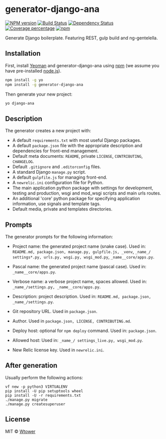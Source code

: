 generator-django-ana 
====================

[![NPM version][npm-image]][npm-url] 
[![Build Status][travis-image]][travis-url] 
[![Dependency Status][daviddm-image]][daviddm-url] 
[![Coverage percentage][coveralls-image]][coveralls-url]
[![npm](https://img.shields.io/npm/dt/generator-django-ana.svg?maxAge=2592000)](https://www.npmjs.com/package/generator-django-ana)

[npm-image]: https://badge.fury.io/js/generator-django-ana.svg
[npm-url]: https://npmjs.org/package/generator-django-ana
[travis-image]: https://travis-ci.org/Wtower/generator-django-ana.svg?branch=master
[travis-url]: https://travis-ci.org/Wtower/generator-django-ana
[daviddm-image]: https://david-dm.org/Wtower/generator-django-ana.svg?theme=shields.io
[daviddm-url]: https://david-dm.org/Wtower/generator-django-ana
[coveralls-image]: https://coveralls.io/repos/Wtower/generator-django-ana/badge.svg
[coveralls-url]: https://coveralls.io/r/Wtower/generator-django-ana

Generate Django boilerplate. Featuring REST, gulp build and ng-gentelella.

Installation
------------

First, install [Yeoman](http://yeoman.io) and generator-django-ana using [npm](https://www.npmjs.com/) (we assume you have pre-installed [node.js](https://nodejs.org/)).

```bash
npm install -g yo
npm install -g generator-django-ana
```

Then generate your new project:

```bash
yo django-ana
```

Description
-----------

The generator creates a new project with:

- A default `requirements.txt` with most useful Django packages.
- A default `package.json` file with the appropriate description and dependencies for front-end management.
- Default meta documents: `README`, private `LICENSE`, `CONTRIBUTING`, `CHANGELOG`.
- Default `.gitignore` and `.editorconfig` files.
- A standard Django `manage.py` script.
- A default `gulpfile.js` for managing front-end.
- A `newrelic.ini` configuration file for Python.
- The main application python package with settings for development, testing and production, wsgi and mod_wsgi scripts
  and main urls routes.
- An additional 'core' python package for specifying application information, use signals and template tags.
- Default media, private and templates directories.

Prompts
-------

The generator prompts for the following information:

- Project name: the generated project name (snake case).
  Used in: `README.md, package.json, manage.py, gulpfile.js, _venv`, 
  `_name_/ settings*.py, urls.py, wsgi.py, wsgi_mod.py`,
  `_name__core/apps.py`.
  
- Pascal name: the generated project name (pascal case).
  Used in: `_name__core/apps.py`.
  
- Verbose name: a verbose project name, spaces allowed.
  Used in: `_name_/settings.py, _name__core/apps.py`.

- Description: project description.
  Used in: `README.md, package.json, _name_/settings.py`.

- Git repository URL. Used in `package.json`.

- Author. Used in `package.json, LICENSE, CONTRIBUTING.md`.

- Deploy host: optional for `npm deploy` command.
  Used in: `package.json`.

- Allowed host: Used in: `_name_/ settings_live.py, wsgi_mod.py`.

- New Relic license key. Used in `newrelic.ini`.

After generation
----------------

Usually perform the following actions:

```
vf new -p python3 VIRTUALENV
pip install -U pip setuptools wheel
pip install -U -r requirements.txt
./manage.py migrate
./manage.py createsuperuser
```

License
-------

MIT © [Wtower](https://github.com/Wtower)
